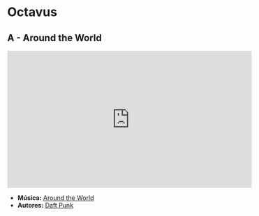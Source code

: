 # Octavus
## A - Around the World
<iframe width="560" height="315" src="https://www.youtube.com/embed/dwDns8x3Jb4?si=VE5o-3PO-6NhYH_g" title="YouTube video player" frameborder="0" allow="accelerometer; autoplay; clipboard-write; encrypted-media; gyroscope; picture-in-picture; web-share" referrerpolicy="strict-origin-when-cross-origin" allowfullscreen></iframe>

- **Música:** [Around the World](../Músicas/Around%20the%20World.md)
- **Autores:** [Daft Punk](../Autores/Daft%20Punk.md)